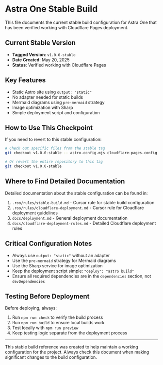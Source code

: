 # Astra One Stable Build

This file documents the current stable build configuration for Astra One that has been verified working with Cloudflare Pages deployment.

## Current Stable Version

- **Tagged Version**: `v1.0.0-stable`
- **Date Created**: May 20, 2025
- **Status**: Verified working with Cloudflare Pages

## Key Features

- Static Astro site using `output: "static"`
- No adapter needed for static builds
- Mermaid diagrams using `pre-mermaid` strategy
- Image optimization with Sharp
- Simple deployment script and configuration

## How to Use This Checkpoint

If you need to revert to this stable configuration:

```bash
# Check out specific files from the stable tag
git checkout v1.0.0-stable -- astro.config.mjs cloudflare-pages.config.json package.json

# Or revert the entire repository to this tag
git checkout v1.0.0-stable
```

## Where to Find Detailed Documentation

Detailed documentation about the stable configuration can be found in:

1. `.roo/rules/stable-build.md` - Cursor rule for stable build configuration
2. `.roo/rules/cloudflare-deployment.md` - Cursor rule for Cloudflare deployment guidelines
3. `docs/deployment.md` - General deployment documentation
4. `docs/cloudflare-deployment-rules.md` - Detailed Cloudflare deployment rules

## Critical Configuration Notes

- Always use `output: "static"` without an adapter
- Use the `pre-mermaid` strategy for Mermaid diagrams
- Use the Sharp service for image optimization
- Keep the deployment script simple: `"deploy": "astro build"`
- Ensure all required dependencies are in the `dependencies` section, not `devDependencies`

## Testing Before Deployment

Before deploying, always:

1. Run `npm run check` to verify the build process
2. Run `npm run build` to ensure local builds work
3. Test locally with `npm run preview`
4. Keep testing logic separate from the deployment process

---

This stable build reference was created to help maintain a working configuration for the project. Always check this document when making significant changes to the build configuration. 